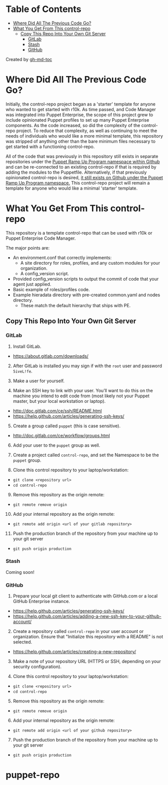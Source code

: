 Table of Contents
=================

  * [Where Did All The Previous Code Go?](#where-did-all-the-previous-code-go)
  * [What You Get From This control\-repo](#what-you-get-from-this-control-repo)
    * [Copy This Repo Into Your Own Git Server](#copy-this-repo-into-your-own-git-server)
      * [GitLab](#gitlab)
      * [Stash](#stash)
      * [GitHub](#github)

Created by [gh-md-toc](https://github.com/ekalinin/github-markdown-toc.go)

# Where Did All The Previous Code Go?

Initially, the control-repo project began as a 'starter' template for anyone who wanted to get started with r10k. As time passed, and Code Manager was integrated into Puppet Enterprise, the scope of this project grew to include opinionated Puppet profiles to set up many Puppet Enterprise components. As the code increased, so did the complexity of the control-repo project. To reduce that complexity, as well as continuing to meet the needs of individuals who would like a more minimal template, this repository was stripped of anything other than the bare minimum files necessary to get started with a functioning
control-repo.

All of the code that was previously in this repository still exists in separate repositories under the [Puppet Ramp Up Program namespace within Github](https://github.com/Puppet-RampUpProgram) and can be re-connected to an existing control-repo if that is required by adding the modules to the Puppetfile. Alternatively, if that previously opinionated control-repo is desired, [it still exists on Github under the Puppet Ramp Up Program namespace.](https://github.com/Puppet-RampUpProgram/control-repo) This control-repo project will remain a template for anyone who would like a minimal 'starter' template.

# What You Get From This control-repo

This repository is a template control-repo that can be used with r10k or Puppet Enterprise Code Manager.

The major points are:
 - An environment.conf that correctly implements:
   - A site directory for roles, profiles, and any custom modules for your organization.
   - A config_version script.
 - Provided config_version scripts to output the commit of code that your agent just applied.
 - Basic example of roles/profiles code.
 - Example hieradata directory with pre-created common.yaml and nodes directory.
   - These match the default hierarchy that ships with PE.

## Copy This Repo Into Your Own Git Server

### GitLab

1. Install GitLab.
 - https://about.gitlab.com/downloads/

2. After GitLab is installed you may sign if with the `root` user and password `5iveL!fe`.

3. Make a user for yourself.

4. Make an SSH key to link with your user. You’ll want to do this on the machine you intend to edit code from (most likely not your Puppet master, but your local workstation or laptop).
 - http://doc.gitlab.com/ce/ssh/README.html
 - https://help.github.com/articles/generating-ssh-keys/

5. Create a group called `puppet` (this is case sensitive).
 - http://doc.gitlab.com/ce/workflow/groups.html

6. Add your user to the `puppet` group as well.

7. Create a project called `control-repo`, and set the Namespace to be the `puppet` group.

8. Clone this control repository to your laptop/workstation:
 - `git clone <repository url>`
 - `cd control-repo`

9. Remove this repository as the origin remote:
 - `git remote remove origin`

10. Add your internal repository as the origin remote:
 - `git remote add origin <url of your gitlab repository>`

11. Push the production branch of the repository from your machine up to your git server
 - `git push origin production`

### Stash

Coming soon!

### GitHub

1. Prepare your local git client to authenticate with GitHub.com or a local GitHub Enterprise instance.
  - https://help.github.com/articles/generating-ssh-keys/
  - https://help.github.com/articles/adding-a-new-ssh-key-to-your-github-account/

2. Create a repository called `control-repo` in your user account or organization.  Ensure that "Initialize this repository with a README" is not selected.
  - https://help.github.com/articles/creating-a-new-repository/

3. Make a note of your repository URL (HTTPS or SSH, depending on your security configuration).

4. Clone this control repository to your laptop/workstation:
  - `git clone <repository url>`
  - `cd control-repo`

5. Remove this repository as the origin remote:
  - `git remote remove origin`

6. Add your internal repository as the origin remote:
  - `git remote add origin <url of your github repository>`

7. Push the production branch of the repository from your machine up to your git server
  - `git push origin production`
# puppet-repo
